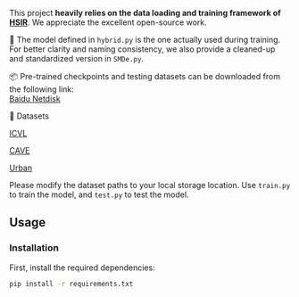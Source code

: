 This project **heavily relies on the data loading and training framework of [HSIR](https://github.com/bit-isp/HSIR)**. We appreciate the excellent open-source work. 

📌 The model defined in `hybrid.py` is the one actually used during training.  
For better clarity and naming consistency, we also provide a cleaned-up and standardized version in `SMDe.py`.

📦 Pre-trained checkpoints and testing datasets can be downloaded from the following link:  
[Baidu Netdisk](https://pan.baidu.com/s/1ZQfjGeDEdHvA6ctDgWLeWA?pwd=1111)

📂 Datasets

[ICVL](https://doi.org/10.1007/978-3-319-46478-7_2)

[CAVE](https://doi.org/10.1109/TIP.2010.2046811)

[Urban](https://doi.org/10.1117/12.283843)

Please modify the dataset paths to your local storage location.
Use `train.py` to train the model, and `test.py` to test the model.

##  Usage

###  Installation
First, install the required dependencies:  
```bash
pip install -r requirements.txt
